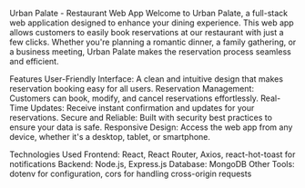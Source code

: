 Urban Palate - Restaurant Web App
Welcome to Urban Palate, a full-stack web application designed to enhance your dining experience. This web app allows customers to easily book reservations at our restaurant with just a few clicks. Whether you're planning a romantic dinner, a family gathering, or a business meeting, Urban Palate makes the reservation process seamless and efficient.

Features
User-Friendly Interface: A clean and intuitive design that makes reservation booking easy for all users.
Reservation Management: Customers can book, modify, and cancel reservations effortlessly.
Real-Time Updates: Receive instant confirmation and updates for your reservations.
Secure and Reliable: Built with security best practices to ensure your data is safe.
Responsive Design: Access the web app from any device, whether it's a desktop, tablet, or smartphone.

Technologies Used
Frontend: React, React Router, Axios, react-hot-toast for notifications
Backend: Node.js, Express.js
Database: MongoDB
Other Tools: dotenv for configuration, cors for handling cross-origin requests
